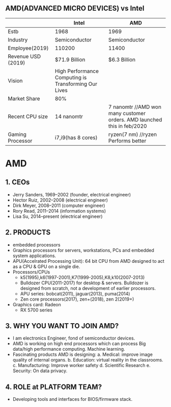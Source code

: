 ## AMD(ADVANCED MICRO DEVICES) vs Intel
| | Intel | AMD |
| --- | --- | --- |
| Estb | 1968 | 1969 |
| Industry | Semiconductor | Semiconductor |
| Employee(2019) | 110200 | 11400 |
| Revenue USD (2019) | $71.9 Billion | $6.3 Billion |
| Vision | High Performance Computing is Transforming Our Lives | |
| Market Share | 80% | |
| Recent CPU size | 14 nanomtr | 7 nanomtr  //AMD won many customer orders. AMD launched this in feb/2020 |
| Gaming Processor | i7,i9(has 8 cores) |  ryzen(7 nm) //ryzen Performs better |

# AMD
## 1. CEOs
 - Jerry Sanders, 1969–2002 (founder, electrical engineer)
 - Hector Ruiz, 2002–2008 (electrical engineer)
 - Dirk Meyer, 2008–2011 (computer engineer)
 - Rory Read, 2011–2014 (information systems)
 - Lisa Su, 2014–present (electrical engineer)

## 2. PRODUCTS
  - embedded processors 
  - Graphics processors for servers, workstations, PCs and embedded system applications.
  - APU(Accelrated Processing Unit): 64 bit CPU from AMD designed to act as a CPU & GPU on a single die.  
  - Processors/CPUs
    - k5(1995),k6(1997-2001),K7(1999-2005),K8,k10(2007-2013)
    - Bulldozer CPU(2011-2017) for desktop & servers. Bulldozer is designed from scratch,
        not a development of earlier processors.
    - APU series: bobcat(2011), jaguar(2013), puma(2014)
    - Zen core processors(2017), zen+(2018), zen 2(2019+)
  - Graphics card: Radeon
      - RX 5700 series

## 3. WHY YOU WANT TO JOIN AMD?
 - I am electronics Engineer, fond of semiconductor devices.
 - AMD is working on high end processors which can process Big data/high performance computing. Machine learning.
 - Fascinating products AMD is designing:
      a. Medical: improve image quality of internal organs.
      b. Education: virtual reality in the classrooms.
      c. Manufacturing: Improve worker safety
      d. Scientific Research
      e. Security: On data privacy.

## 4. ROLE at PLATFORM TEAM?
- Developing tools and interfaces for BIOS/firmware stack.
